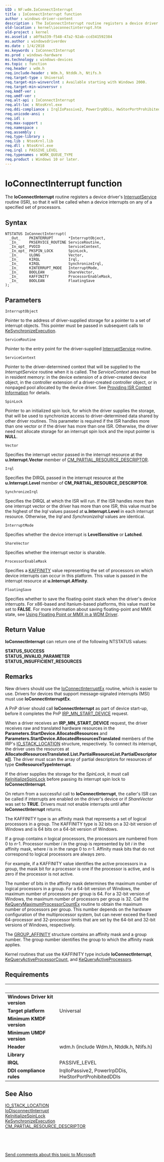 ```yaml
---
UID : NF:wdm.IoConnectInterrupt
title : IoConnectInterrupt function
author : windows-driver-content
description : The IoConnectInterrupt routine registers a device driver's InterruptService routine (ISR), so that it will be called when a device interrupts on any of a specified set of processors.
old-location : kernel\ioconnectinterrupt.htm
old-project : kernel
ms.assetid : a0f9a339-f548-47a2-92ab-ccd341592384
ms.author : windowsdriverdev
ms.date : 1/4/2018
ms.keywords : IoConnectInterrupt
ms.prod : windows-hardware
ms.technology : windows-devices
ms.topic : function
req.header : wdm.h
req.include-header : Wdm.h, Ntddk.h, Ntifs.h
req.target-type : Universal
req.target-min-winverclnt : Available starting with Windows 2000.
req.target-min-winversvr : 
req.kmdf-ver : 
req.umdf-ver : 
req.alt-api : IoConnectInterrupt
req.alt-loc : NtosKrnl.exe
req.ddi-compliance : IrqlIoPassive2, PowerIrpDDis, HwStorPortProhibitedDDIs
req.unicode-ansi : 
req.idl : 
req.max-support : 
req.namespace : 
req.assembly : 
req.type-library : 
req.lib : NtosKrnl.lib
req.dll : NtosKrnl.exe
req.irql : PASSIVE_LEVEL
req.typenames : WORK_QUEUE_TYPE
req.product : Windows 10 or later.
---
```



# IoConnectInterrupt function
The <b>IoConnectInterrupt</b> routine registers a device driver's <a href="https://msdn.microsoft.com/library/windows/hardware/ff547958">InterruptService</a> routine (ISR), so that it will be called when a device interrupts on any of a specified set of processors.

## Syntax

````
NTSTATUS IoConnectInterrupt(
  _Out_    PKINTERRUPT       *InterruptObject,
  _In_     PKSERVICE_ROUTINE ServiceRoutine,
  _In_opt_ PVOID             ServiceContext,
  _In_opt_ PKSPIN_LOCK       SpinLock,
  _In_     ULONG             Vector,
  _In_     KIRQL             Irql,
  _In_     KIRQL             SynchronizeIrql,
  _In_     KINTERRUPT_MODE   InterruptMode,
  _In_     BOOLEAN           ShareVector,
  _In_     KAFFINITY         ProcessorEnableMask,
  _In_     BOOLEAN           FloatingSave
);
````

## Parameters

`InterruptObject`

Pointer to the address of driver-supplied storage for a pointer to a set of interrupt objects. This pointer must be passed in subsequent calls to <a href="..\wdm\nf-wdm-kesynchronizeexecution.md">KeSynchronizeExecution</a>.

`ServiceRoutine`

Pointer to the entry point for the driver-supplied <a href="https://msdn.microsoft.com/library/windows/hardware/ff547958">InterruptService</a> routine.

`ServiceContext`

Pointer to the driver-determined context that will be supplied to the <i>InterruptService</i> routine when it is called. The <i>ServiceContext</i> area must be in resident memory: in the device extension of a driver-created device object, in the controller extension of a driver-created controller object, or in nonpaged pool allocated by the device driver. See <a href="https://msdn.microsoft.com/library/windows/hardware/ff559930">Providing ISR Context Information</a> for details.

`SpinLock`

Pointer to an initialized spin lock, for which the driver supplies the storage, that will be used to synchronize access to driver-determined data shared by other driver routines. This parameter is required if the ISR handles more than one vector or if the driver has more than one ISR. Otherwise, the driver need not allocate storage for an interrupt spin lock and the input pointer is <b>NULL</b>.

`Vector`

Specifies the interrupt vector passed in the interrupt resource at the <b>u.Interrupt.Vector</b> member of <a href="..\wdm\ns-wdm-_cm_partial_resource_descriptor.md">CM_PARTIAL_RESOURCE_DESCRIPTOR</a>.

`Irql`

Specifies the DIRQL passed in the interrupt resource at the <b>u.Interrupt.Level</b> member of <b>CM_PARTIAL_RESOURCE_DESCRIPTOR</b>.

`SynchronizeIrql`

Specifies the DIRQL at which the ISR will run. If the ISR handles more than one interrupt vector or the driver has more than one ISR, this value must be the highest of the <i>Irql</i> values passed at <b>u.Interrupt.Level</b> in each interrupt resource. Otherwise, the <i>Irql</i> and <i>SynchronizeIrql</i> values are identical.

`InterruptMode`

Specifies whether the device interrupt is <b>LevelSensitive</b> or <b>Latched</b>.

`ShareVector`

Specifies whether the interrupt vector is sharable.

`ProcessorEnableMask`

Specifies a <a href="https://msdn.microsoft.com/library/windows/hardware/ff551830">KAFFINITY</a> value representing the set of processors on which device interrupts can occur in this platform. This value is passed in the interrupt resource at <b>u.Interrupt.Affinity</b>.

`FloatingSave`

Specifies whether to save the floating-point stack when the driver's device interrupts. For x86-based and Itanium-based platforms, this value must be set to <b>FALSE</b>. For more information about saving floating-point and MMX state, see <a href="https://msdn.microsoft.com/73414084-4054-466a-b64c-5c81b224be92">Using Floating Point or MMX in a WDM Driver</a>.


## Return Value

<b>IoConnectInterrupt</b> can return one of the following NTSTATUS values:
<dl>
<dt><b>STATUS_SUCCESS</b></dt>
<dt><b>STATUS_INVALID_PARAMETER</b></dt>
<dt><b>STATUS_INSUFFICIENT_RESOURCES</b></dt>
</dl>

## Remarks

New drivers should use the <a href="..\wdm\nf-wdm-ioconnectinterruptex.md">IoConnectInterruptEx</a> routine, which is easier to use. Drivers for devices that support message-signaled interrupts (MSI) must use <b>IoConnectInterruptEx</b>.

A PnP driver should call <b>IoConnectInterrupt</b> as part of device start-up, before it completes the PnP <a href="https://msdn.microsoft.com/library/windows/hardware/ff551749">IRP_MN_START_DEVICE</a> request.

When a driver receives an <b>IRP_MN_START_DEVICE</b> request, the driver receives raw and translated hardware resources in the <b>Parameters.StartDevice.AllocatedResources</b> and  <b>Parameters.StartDevice.AllocatedResourcesTranslated</b> members of the IRP's <a href="..\wdm\ns-wdm-_io_stack_location.md">IO_STACK_LOCATION</a> structure, respectively. To connect its interrupt, the driver uses the resources at <b>AllocatedResourcesTranslated.List.PartialResourceList.PartialDescriptors[]</b>. The driver must scan the array of partial descriptors for resources of type <b>CmResourceTypeInterrupt</b>.

If the driver supplies the storage for the <i>SpinLock</i>, it must call <a href="..\wdm\nf-wdm-keinitializespinlock.md">KeInitializeSpinLock</a> before passing its interrupt spin lock to <b>IoConnectInterrupt</b>.

On return from a successful call to <b>IoConnectInterrupt</b>, the caller's ISR can be called if interrupts are enabled on the driver's device or if <i>ShareVector</i> was set to <b>TRUE</b>. Drivers must not enable interrupts until after <b>IoConnectInterrupt</b> returns.

The KAFFINITY type is an affinity mask that represents a set of logical processors in a group. The KAFFINITY type is 32 bits on a 32-bit version of Windows and is 64 bits on a 64-bit version of Windows.

If a group contains <i>n</i> logical processors, the processors are numbered from 0 to <i>n</i>-1. Processor number <i>i</i> in the group is represented by bit <i>i</i> in the affinity mask, where <i>i</i> is in the range 0 to <i>n</i>-1. Affinity mask bits that do not correspond to logical processors are always zero.

For example, if a KAFFINITY value identifies the active processors in a group, the mask bit for a processor is one if the processor is active, and is zero if the processor is not active.

The number of bits in the affinity mask determines the maximum number of logical processors in a group. For a 64-bit version of Windows, the maximum number of processors per group is 64. For a 32-bit version of Windows, the maximum number of processors per group is 32. Call the <a href="..\ntddk\nf-ntddk-kequerymaximumprocessorcountex.md">KeQueryMaximumProcessorCountEx</a> routine to obtain the maximum number of processors per group. This number depends on the hardware configuration of the multiprocessor system, but can never exceed the fixed 64-processor and 32-processor limits that are set by the 64-bit and 32-bit versions of Windows, respectively.

The <a href="..\miniport\ns-miniport-_group_affinity.md">GROUP_AFFINITY</a> structure contains an affinity mask and a group number. The group number identifies the group to which the affinity mask applies.

Kernel routines that use the KAFFINITY type include <b>IoConnectInterrupt</b>, <a href="..\wdm\nf-wdm-kequeryactiveprocessorcount.md">KeQueryActiveProcessorCount</a>, and <a href="..\wdm\nf-wdm-kequeryactiveprocessors.md">KeQueryActiveProcessors</a>.

## Requirements
| &nbsp; | &nbsp; |
| ---- |:---- |
| **Windows Driver kit version** |  |
| **Target platform** | Universal |
| **Minimum KMDF version** |  |
| **Minimum UMDF version** |  |
| **Header** | wdm.h (include Wdm.h, Ntddk.h, Ntifs.h) |
| **Library** |  |
| **IRQL** | PASSIVE_LEVEL |
| **DDI compliance rules** | IrqlIoPassive2, PowerIrpDDis, HwStorPortProhibitedDDIs |

## See Also

<dl>
<dt>
<a href="..\wdm\ns-wdm-_io_stack_location.md">IO_STACK_LOCATION</a>
</dt>
<dt>
<a href="..\wdm\nf-wdm-iodisconnectinterrupt.md">IoDisconnectInterrupt</a>
</dt>
<dt>
<a href="..\wdm\nf-wdm-keinitializespinlock.md">KeInitializeSpinLock</a>
</dt>
<dt>
<a href="..\wdm\nf-wdm-kesynchronizeexecution.md">KeSynchronizeExecution</a>
</dt>
<dt>
<a href="..\wdm\ns-wdm-_cm_partial_resource_descriptor.md">CM_PARTIAL_RESOURCE_DESCRIPTOR</a>
</dt>
</dl>
 

 

<a href="mailto:wsddocfb@microsoft.com?subject=Documentation%20feedback [kernel\kernel]:%20IoConnectInterrupt routine%20 RELEASE:%20(1/4/2018)&amp;body=%0A%0APRIVACY STATEMENT%0A%0AWe use your feedback to improve the documentation. We don't use your email address for any other purpose, and we'll remove your email address from our system after the issue that you're reporting is fixed. While we're working to fix this issue, we might send you an email message to ask for more info. Later, we might also send you an email message to let you know that we've addressed your feedback.%0A%0AFor more info about Microsoft's privacy policy, see http://privacy.microsoft.com/en-us/default.aspx." title="Send comments about this topic to Microsoft">Send comments about this topic to Microsoft</a>